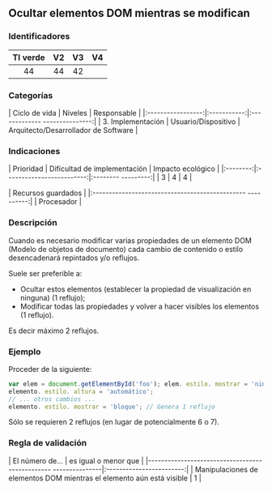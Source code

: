 ## Ocultar elementos DOM mientras se modifican

 ### Identificadores

 | TI verde | V2 | V3 | V4 |
 |:-------:|:---:|:---:|:----:|
 | 44 | 44 | 42 | |

 ### Categorías

 | Ciclo de vida | Niveles | Responsable |
 |:-----------------:|:-----------:|:------------- ---------------:|
 | 3. Implementación | Usuario/Dispositivo | Arquitecto/Desarrollador de Software |

 ### Indicaciones

 | Prioridad | Dificultad de implementación | Impacto ecológico |
 |:--------:|:-------------------------:|:-------- ---------:|
 | 3 | 4 | 4 |

 | Recursos guardados |
 |:----------------------------------------------- ----------:|
 | Procesador |

 ### Descripción

Cuando es necesario modificar varias propiedades de un elemento DOM (Modelo de objetos de documento) cada cambio de contenido o estilo desencadenará repintados y/o reflujos.

 Suele ser preferible a:
 - Ocultar estos elementos (establecer la propiedad de visualización en ninguna) (1 reflujo);
 - Modificar todas las propiedades y volver a hacer visibles los elementos (1 reflujo).

 Es decir máximo 2 reflujos.

 ### Ejemplo

 Proceder de la siguiente:
 ```javascript
 var elem = document.getElementById('foo'); elem. estilo. mostrar = 'ninguno'; // Genera 1 reflujo elem.style.width ='10em';
 elemento. estilo. altura = 'automático';
 // ... otros cambios ...
 elemento. estilo. mostrar = 'bloque'; // Genera 1 reflujo
 ```

 Sólo se requieren 2 reflujos (en lugar de potencialmente 6 o 7).

 ### Regla de validación

 | El número de... | es igual o menor que |
 |------------------------------------------------ ---------------|:------------------------:|
 | Manipulaciones de elementos DOM mientras el elemento aún está visible | 1 |
